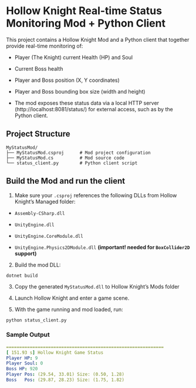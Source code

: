 # Hollow Knight Real-time Status Monitoring Mod + Python Client
This project contains a Hollow Knight Mod and a Python client that together provide real-time monitoring of:

- Player (The Knight) current Health (HP) and Soul

- Current Boss health

- Player and Boss position (X, Y coordinates)

- Player and Boss bounding box size (width and height)

- The mod exposes these status data via a local HTTP server (http://localhost:8081/status/) for external access, such as by the Python client.

## Project Structure

```shell 
MyStatusMod/
├── MyStatusMod.csproj      # Mod project configuration
├── MyStatusMod.cs          # Mod source code
└── status_client.py        # Python client script
```

## Build the Mod and run the client 

1. Make sure your `.csproj` references the following DLLs from Hollow Knight’s Managed folder:

- `Assembly-CSharp.dll`

- `UnityEngine.dll`
  
- `UnityEngine.CoreModule.dll`

- `UnityEngine.Physics2DModule.dll` **(important! needed for `BoxCollider2D` support)**

2. Build the mod DLL:

```shell 
dotnet build 
```

3. Copy the generated `MyStatusMod.dll` to Hollow Knight’s Mods folder

4. Launch Hollow Knight and enter a game scene.

5. With the game running and mod loaded, run:

```
python status_client.py
```

### Sample Output 

```yaml
============================================================
[ 151.93 s] Hollow Knight Game Status
Player HP: 9
Player Soul: 0
Boss HP: 920
Player Pos: (29.54, 33.01) Size: (0.50, 1.28)
Boss   Pos: (29.87, 28.23) Size: (1.75, 1.82)
```
